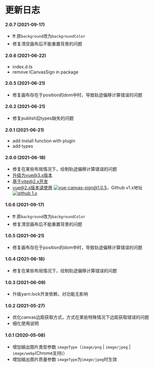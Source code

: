 # 更新日志

#### 2.0.7 (2021-09-17)

* &#x2757;&#x2757; 原```background```改为```backgroundColor```
* 修复清空画布后不能重置背景的问题

#### 2.0.6 (2021-06-22)

* index.d.ts
* remove ICanvasSign in package

#### 2.0.5 (2021-06-21)

* 修复画布存在于position的dom中时，导致轨迹偏移计算错误的问题

#### 2.0.2 (2021-06-21)

* 修复publish后types缺失的问题

#### 2.0.1 (2021-06-21)

* add install function with plugin
* add types

#### 2.0.0 (2021-06-18)

* 修复在某些布局情况下，绘制轨迹偏移计算错误的问题
* 升级为vue@3.x版本
* 基于vite@2.x开发
* vue@2.x版本请使用 [![vue-canvas-sign@1.0.5](https://img.shields.io/badge/npm%20vue--canvas--sign-v1.0.5-blue)](https://www.npmjs.com/package/vue-canvas-sign/v/1.0.5)，Github v1.x地址 [![github 1.x](https://img.shields.io/badge/github%20vue--canvas--sign-1.x-green)](https://github.com/jekorx/vue-canvas-sign/tree/1.x)

#### 1.0.6 (2021-09-17)

* &#x2757;&#x2757; 原```background```改为```backgroundColor```
* 修复清空画布后不能重置背景的问题

#### 1.0.5 (2021-06-21)

* 修复画布存在于position的dom中时，导致轨迹偏移计算错误的问题

#### 1.0.4 (2021-06-18)

* 修复在某些布局情况下，绘制轨迹偏移计算错误的问题

#### 1.0.3 (2021-06-09)

* 升级yarn.lock开发依赖，对功能无影响

#### 1.0.2 (2021-05-27)

* 优化canvas边距获取方式，方式在某些特殊情况下边距获取错误的问题
* 细化使用说明

#### 1.0.1 (2020-05-08)

* 增加输出图片类型参数 ```imageType```（```image/png``` &#124; ```image/jpeg``` &#124; ```image/webp```(Chrome支持)）
* 增加输出图片质量参数 ```imageType```为```image/jpeg```时生效
